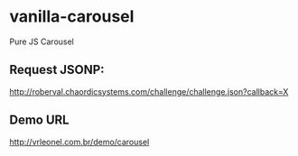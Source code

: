 # vanilla-carousel
Pure JS Carousel

## Request JSONP:
http://roberval.chaordicsystems.com/challenge/challenge.json?callback=X

## Demo URL
http://vrleonel.com.br/demo/carousel

